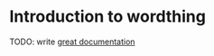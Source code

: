 # Introduction to wordthing

TODO: write [great documentation](http://jacobian.org/writing/what-to-write/)
